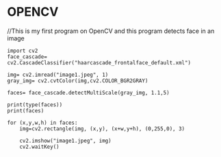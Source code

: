 # OPENCV
//This is my first program on OpenCV and this program detects face in an image


    import cv2
    face_cascade= cv2.CascadeClassifier("haarcascade_frontalface_default.xml")

    img= cv2.imread("image1.jpeg", 1)
    gray_img= cv2.cvtColor(img,cv2.COLOR_BGR2GRAY)

    faces= face_cascade.detectMultiScale(gray_img, 1.1,5)

    print(type(faces))
    print(faces)

    for (x,y,w,h) in faces:
        img=cv2.rectangle(img, (x,y), (x+w,y+h), (0,255,0), 3)

        cv2.imshow("image1.jpeg", img)
        cv2.waitKey()
